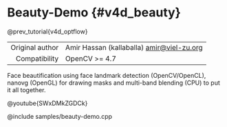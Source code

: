# Beauty-Demo {#v4d_beauty}

@prev_tutorial{v4d_optflow}

|    |    |
| -: | :- |
| Original author | Amir Hassan (kallaballa) <amir@viel-zu.org> |
| Compatibility | OpenCV >= 4.7 |

Face beautification using face landmark detection (OpenCV/OpenCL), nanovg (OpenGL) for drawing masks and multi-band blending (CPU) to put it all together.

@youtube{SWxDMkZGDCk}

@include samples/beauty-demo.cpp
